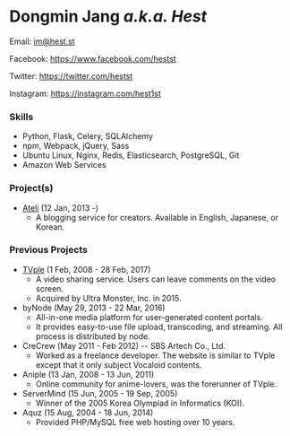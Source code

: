 Dongmin Jang _a.k.a. Hest_
==========

Email: <im@hest.st>

Facebook: <https://www.facebook.com/hestst>

Twitter: <https://twitter.com/hestst>

Instagram: <https://instagram.com/hest1st>


### Skills

- Python, Flask, Celery, SQLAlchemy
- npm, Webpack, jQuery, Sass
- Ubuntu Linux, Nginx, Redis, Elasticsearch, PostgreSQL, Git
- Amazon Web Services


### Project(s)

- [Ateli](https://ateli.com) (12 Jan, 2013 -)
    + A blogging service for creators. Available in English, Japanese, or Korean.


### Previous Projects

- [TVple](https://tvple.com) (1 Feb, 2008 - 28 Feb, 2017)
    + A video sharing service. Users can leave comments on the video screen.
    + Acquired by Ultra Monster, Inc. in 2015.
- byNode (May 29, 2013 - 22 Mar, 2016)
    + All-in-one media platform for user-generated content portals.
    + It provides easy-to-use file upload, transcoding, and streaming. All process is distributed by node.
- CreCrew (May 2011 - Feb 2012) -- SBS Artech Co., Ltd.
    + Worked as a freelance developer. The website is similar to TVple except that it only subject Vocaloid contents.
- Aniple (13 Jan, 2008 - 13 Jun, 2011)
    + Online community for anime-lovers, was the forerunner of TVple.
- ServerMind (15 Jun, 2005 - 19 Sep, 2005)
    + Winner of the 2005 Korea Olympiad in Informatics (KOI).
- Aquz (15 Aug, 2004 - 18 Jun, 2014) 
    + Provided PHP/MySQL free web hosting over 10 years.
